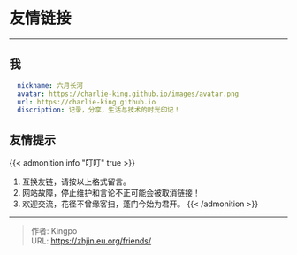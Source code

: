 # 友情链接


<!-- When you set data `friends.yml` in `yourProject/data/` directory, it will be automatically loaded here. -->
 <!-- 下载窗口样式 {{< link href="https://lruihao.cn/friends/opml.xml" content=":(far fa-star fa-fw): Subscribe ours" download="opml.xml" card=true >}}. -->
---
<!-- You can define additional content below for this page. -->
## 我

```yaml
  nickname: 六月长河
  avatar: https://charlie-king.github.io/images/avatar.png
  url: https://charlie-king.github.io
  discription: 记录，分享，生活与技术的时光印记！
```

## 友情提示

{{< admonition info "叮叮" true >}}
1. 互换友链，请按以上格式留言。
2. 网站故障，停止维护和言论不正可能会被取消链接！
3. 欢迎交流，花径不曾缘客扫，蓬门今始为君开。
{{< /admonition >}}


---

> 作者: Kingpo  
> URL: https://zhjin.eu.org/friends/  

